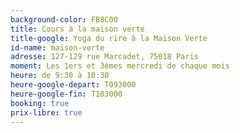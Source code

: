 ```yaml
---
background-color: FB8C00
title: Cours à la maison verte
title-google: Yoga du rire à la Maison Verte
id-name: maison-verte
adresse: 127-129 rue Marcadet, 75018 Paris
moment: Les 1ers et 3èmes mercredi de chaque mois
heure: de 9:30 à 10:30
heure-google-depart: T093000
heure-google-fin: T103000
booking: true
prix-libre: true
---
```

